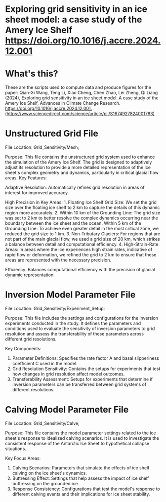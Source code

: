 # Exploring grid sensitivity in an ice sheet model: a case study of the Amery Ice Shelf https://doi.org/10.1016/j.accre.2024.12.001
# What's this?
These are the scripts used to compute data and produce figures for the paper:
Qian-Xi Wang, Teng Li, Xiao Cheng, Chen Zhao, Lei Zheng, Qi Liang (2024), Exploring grid sensitivity in an ice sheet model: A case study of the Amery Ice Shelf, Advances in Climate Change Research. https://doi.org/10.1016/j.accre.2024.12.001.(https://www.sciencedirect.com/science/article/pii/S1674927824001783)
# Unstructured Grid File
File Location: Grid_Sensitivity/Mesh;

Purpose: This file contains the unstructured grid system used to enhance the simulation of the Amery Ice Shelf. The grid is designed to adaptively adjust its resolution to provide a more detailed representation of the ice sheet's complex geometry and dynamics, particularly in critical glacial flow areas.
Key Features:

Adaptive Resolution: Automatically refines grid resolution in areas of interest for improved accuracy.

High Precision in Key Areas: 1. Floating Ice Shelf Grid Size: We set the grid size over the floating ice shelf to 2 km to capture the details of this dynamic region more accurately.
2. Within 10 km of the Grounding Line: The grid size was set to 2 km to better resolve the complex dynamics occurring near the boundary between the ice sheet and the ocean.
Within 5 km of the Grounding Line: To achieve even greater detail in the most critical zone, we reduced the grid size to 1 km.
3. Non-Tributary Glaciers: For regions that are not part of the main glacial flow, we used a grid size of 20 km, which strikes a balance between detail and computational efficiency.
4. High-Strain-Rate Areas: In areas where the ice experiences high strain rates, indicative of rapid flow or deformation, we refined the grid to 2 km to ensure that these areas are represented with the necessary precision.

Efficiency: Balances computational efficiency with the precision of glacial dynamic representation.

# Inversion Model Parameter File
File Location: Grid_Sensitivity/Experiment_Setup;

Purpose: This file includes the settings and configurations for the inversion experiments conducted in the study. It defines the parameters and conditions used to evaluate the sensitivity of inversion parameters to grid resolution and assess the transferability of these parameters across different grid resolutions.

Key Components:
1. Parameter Definitions: Specifies the rate factor A and basal slipperiness coefficient C used in the model.
2. Grid Resolution Sensitivity: Contains the setups for experiments that test how changes in grid resolution affect model outcomes.
3. Transferability Assessment: Setups for experiments that determine if inversion parameters can be transferred between grid systems of different resolutions.
# Calving Model Parameter File
File Location: Grid_Sensitivity/Calve;

Purpose: This file contains the model parameter settings related to the ice sheet's response to idealized calving scenarios. It is used to investigate the consistent response of the Antarctic Ice Sheet to hypothetical collapse situations.

Key Focus Areas:
1. Calving Scenarios: Parameters that simulate the effects of ice shelf calving on the ice sheet's dynamics.
2. Buttressing Effect: Settings that help assess the impact of ice shelf buttressing on the grounded ice.
3. Response Consistency: Configurations that test the model's response to different calving events and their implications for ice sheet stability.
